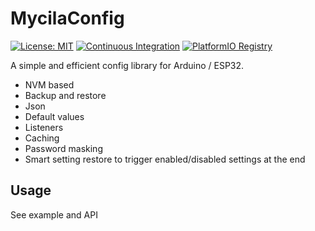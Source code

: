 # MycilaConfig

[![License: MIT](https://img.shields.io/badge/License-MIT-yellow.svg)](https://opensource.org/licenses/MIT)
[![Continuous Integration](https://github.com/mathieucarbou/MycilaConfig/actions/workflows/ci.yml/badge.svg)](https://github.com/mathieucarbou/MycilaConfig/actions/workflows/ci.yml)
[![PlatformIO Registry](https://badges.registry.platformio.org/packages/mathieucarbou/library/MycilaConfig.svg)](https://registry.platformio.org/libraries/mathieucarbou/MycilaConfig)

A simple and efficient config library for Arduino / ESP32.

- NVM based
- Backup and restore
- Json
- Default values
- Listeners
- Caching
- Password masking
- Smart setting restore to trigger enabled/disabled settings at the end

## Usage

See example and API
